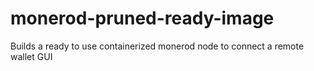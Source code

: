 # monerod-pruned-ready-image
Builds a ready to use containerized monerod node to connect a remote wallet GUI
